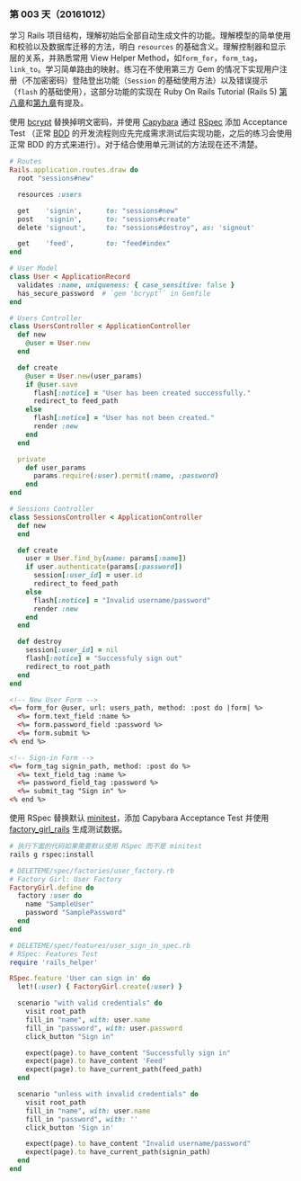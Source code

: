 ### 第 003 天（20161012）

学习 Rails 项目结构，理解初始后全部自动生成文件的功能。理解模型的简单使用和校验以及数据库迁移的方法，明白 `resources` 的基础含义。理解控制器和显示层的关系，并熟悉常用 View Helper Method，如`form_for`，`form_tag`，`link_to`。学习简单路由的映射。练习在不使用第三方 Gem 的情况下实现用户注册（不加密密码）登陆登出功能（`Session` 的基础使用方法）以及错误提示（`flash` 的基础使用），这部分功能的实现在 Ruby On Rails Tutorial (Rails 5) [第八章](https://www.railstutorial.org/book/sign_up)和[第九章](https://www.railstutorial.org/book/advanced_login)有提及。

使用 [bcrypt](https://github.com/codahale/bcrypt-ruby) 替换掉明文密码，并使用 [Capybara](https://github.com/jnicklas/capybara) 通过 [RSpec](https://github.com/rspec/rspec-rails) 添加 Acceptance Test （正常 [BDD](https://en.wikipedia.org/wiki/Behavior-driven_development) 的开发流程则应先完成需求测试后实现功能，之后的练习会使用正常 BDD 的方式来进行）。对于结合使用单元测试的方法现在还不清楚。

```ruby
# Routes
Rails.application.routes.draw do
  root "sessions#new"

  resources :users

  get    'signin',      to: "sessions#new"
  post   'signin',      to: "sessions#create"
  delete 'signout',     to: "sessions#destroy", as: 'signout'

  get    'feed',        to: "feed#index"
end

# User Model
class User < ApplicationRecord
  validates :name, uniqueness: { case_sensitive: false }
  has_secure_password  # `gem 'bcrypt'` in Gemfile
end

# Users Controller
class UsersController < ApplicationController
  def new
    @user = User.new
  end

  def create
    @user = User.new(user_params)
    if @user.save
      flash[:notice] = "User has been created successfully."
      redirect_to feed_path
    else
      flash[:notice] = "User has not been created."
      render :new
    end
  end

  private
    def user_params
      params.require(:user).permit(:name, :password)
    end
end

# Sessions Controller
class SessionsController < ApplicationController
  def new
  end

  def create
    user = User.find_by(name: params[:name])
    if user.authenticate(params[:password])
      session[:user_id] = user.id
      redirect_to feed_path
    else
      flash[:notice] = "Invalid username/password"
      render :new
    end
  end

  def destroy
    session[:user_id] = nil
    flash[:notice] = "Successfuly sign out"
    redirect_to root_path
  end
end

```

```html
<!-- New User Form -->
<%= form_for @user, url: users_path, method: :post do |form| %>
  <%= form.text_field :name %>
  <%= form.password_field :password %>
  <%= form.submit %>
<% end %>
```

```html
<!-- Sign-in Form -->
<%= form_tag signin_path, method: :post do %>
  <%= text_field_tag :name %>
  <%= password_field_tag :password %>
  <%= submit_tag "Sign in" %>
<% end %>
```

使用 RSpec 替换默认 [minitest](https://github.com/seattlerb/minitest)，添加 Capybara Acceptance Test 并使用 [factory_girl_rails](https://github.com/thoughtbot/factory_girl) 生成测试数据。

```bash
# 执行下面的代码如果需要默认使用 RSpec 而不是 minitest
rails g rspec:install
```

```ruby
# DELETEME/spec/factories/user_factory.rb
# Factory Girl: User Factory
FactoryGirl.define do
  factory :user do
    name "SampleUser"
    password "SamplePassword"
  end
end

# DELETEME/spec/features/user_sign_in_spec.rb
# RSpec: Features Test
require 'rails_helper'

RSpec.feature 'User can sign in' do
  let!(:user) { FactoryGirl.create(:user) }

  scenario "with valid credentials" do
    visit root_path
    fill_in "name", with: user.name
    fill_in "password", with: user.password
    click_button "Sign in"

    expect(page).to have_content "Successfully sign in"
    expect(page).to have_content 'Feed'
    expect(page).to have_current_path(feed_path)
  end

  scenario "unless with invalid credentials" do
    visit root_path
    fill_in "name", with: user.name
    fill_in "password", with: ''
    click_button 'Sign in'

    expect(page).to have_content "Invalid username/password"
    expect(page).to have_current_path(signin_path)
  end
end
```